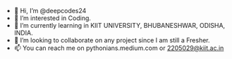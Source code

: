 - 👋 Hi, I’m @deepcodes24
- 👀 I’m interested in Coding. 
- 🌱 I’m currently learning in KIIT UNIVERSITY, BHUBANESHWAR, ODISHA, INDIA.
- 💞️ I’m looking to collaborate on any project since I am still a Fresher.
- 📫 You can reach me on pythonians.medium.com or 2205029@kiit.ac.in
